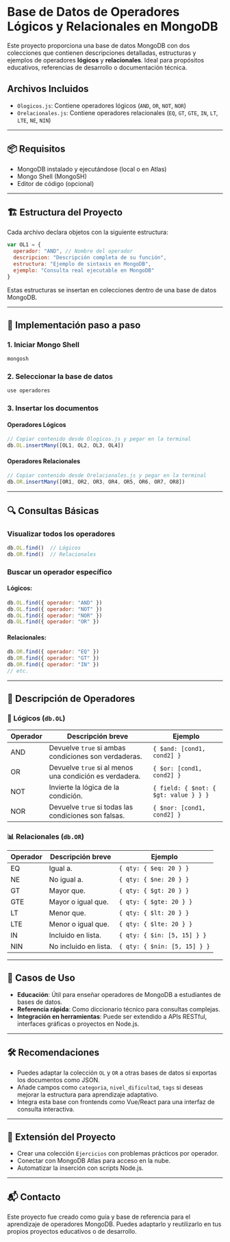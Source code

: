 # Base de Datos de Operadores Lógicos y Relacionales en MongoDB

Este proyecto proporciona una base de datos MongoDB con dos colecciones que contienen descripciones detalladas, estructuras y ejemplos de operadores **lógicos** y **relacionales**. Ideal para propósitos educativos, referencias de desarrollo o documentación técnica.

## Archivos Incluidos

- `Ologicos.js`: Contiene operadores lógicos (`AND`, `OR`, `NOT`, `NOR`)
- `Orelacionales.js`: Contiene operadores relacionales (`EQ`, `GT`, `GTE`, `IN`, `LT`, `LTE`, `NE`, `NIN`)

---

## 📦 Requisitos

- MongoDB instalado y ejecutándose (local o en Atlas)
- Mongo Shell (MongoSH)
- Editor de código (opcional)

---

## 🏗️ Estructura del Proyecto

Cada archivo declara objetos con la siguiente estructura:

```js
var OL1 = {
  operador: "AND", // Nombre del operador
  descripcion: "Descripción completa de su función",
  estructura: "Ejemplo de sintaxis en MongoDB",
  ejemplo: "Consulta real ejecutable en MongoDB"
}
```

Estas estructuras se insertan en colecciones dentro de una base de datos MongoDB.

---

## 🚀 Implementación paso a paso

### 1. Iniciar Mongo Shell

```bash
mongosh
```

### 2. Seleccionar la base de datos

```js
use operadores
```

### 3. Insertar los documentos

#### Operadores Lógicos

```js
// Copiar contenido desde Ologicos.js y pegar en la terminal
db.OL.insertMany([OL1, OL2, OL3, OL4])
```

#### Operadores Relacionales

```js
// Copiar contenido desde Orelacionales.js y pegar en la terminal
db.OR.insertMany([OR1, OR2, OR3, OR4, OR5, OR6, OR7, OR8])
```

---

## 🔍 Consultas Básicas

### Visualizar todos los operadores

```js
db.OL.find()  // Lógicos
db.OR.find()  // Relacionales
```

### Buscar un operador específico

#### Lógicos:

```js
db.OL.find({ operador: "AND" })
db.OL.find({ operador: "NOT" })
db.OL.find({ operador: "NOR" })
db.OL.find({ operador: "OR" })
```

#### Relacionales:

```js
db.OR.find({ operador: "EQ" })
db.OR.find({ operador: "GT" })
db.OR.find({ operador: "IN" })
// etc.
```

---

## 📘 Descripción de Operadores

### 🧠 Lógicos (`db.OL`)

| Operador | Descripción breve | Ejemplo |
|----------|-------------------|---------|
| AND      | Devuelve `true` si ambas condiciones son verdaderas. | `{ $and: [cond1, cond2] }` |
| OR       | Devuelve `true` si al menos una condición es verdadera. | `{ $or: [cond1, cond2] }` |
| NOT      | Invierte la lógica de la condición. | `{ field: { $not: { $gt: value } } }` |
| NOR      | Devuelve `true` si todas las condiciones son falsas. | `{ $nor: [cond1, cond2] }` |

### 📊 Relacionales (`db.OR`)

| Operador | Descripción breve | Ejemplo |
|----------|-------------------|---------|
| EQ       | Igual a. | `{ qty: { $eq: 20 } }` |
| NE       | No igual a. | `{ qty: { $ne: 20 } }` |
| GT       | Mayor que. | `{ qty: { $gt: 20 } }` |
| GTE      | Mayor o igual que. | `{ qty: { $gte: 20 } }` |
| LT       | Menor que. | `{ qty: { $lt: 20 } }` |
| LTE      | Menor o igual que. | `{ qty: { $lte: 20 } }` |
| IN       | Incluido en lista. | `{ qty: { $in: [5, 15] } }` |
| NIN      | No incluido en lista. | `{ qty: { $nin: [5, 15] } }` |

---

## 🎯 Casos de Uso

- **Educación**: Útil para enseñar operadores de MongoDB a estudiantes de bases de datos.
- **Referencia rápida**: Como diccionario técnico para consultas complejas.
- **Integración en herramientas**: Puede ser extendido a APIs RESTful, interfaces gráficas o proyectos en Node.js.

---

## 🛠️ Recomendaciones

- Puedes adaptar la colección `OL` y `OR` a otras bases de datos si exportas los documentos como JSON.
- Añade campos como `categoria`, `nivel_dificultad`, `tags` si deseas mejorar la estructura para aprendizaje adaptativo.
- Integra esta base con frontends como Vue/React para una interfaz de consulta interactiva.

---

## 📁 Extensión del Proyecto

- Crear una colección `Ejercicios` con problemas prácticos por operador.
- Conectar con MongoDB Atlas para acceso en la nube.
- Automatizar la inserción con scripts Node.js.

---

## 📬 Contacto

Este proyecto fue creado como guía y base de referencia para el aprendizaje de operadores MongoDB. Puedes adaptarlo y reutilizarlo en tus propios proyectos educativos o de desarrollo.
